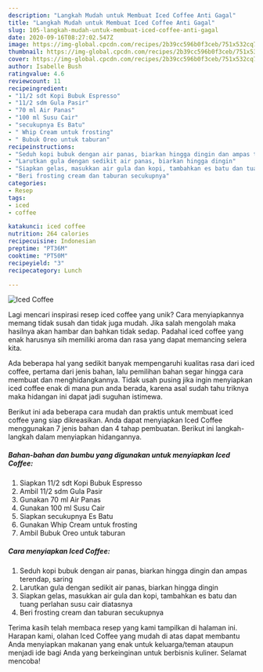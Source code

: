 ```yaml
---
description: "Langkah Mudah untuk Membuat Iced Coffee Anti Gagal"
title: "Langkah Mudah untuk Membuat Iced Coffee Anti Gagal"
slug: 105-langkah-mudah-untuk-membuat-iced-coffee-anti-gagal
date: 2020-09-16T08:27:02.547Z
image: https://img-global.cpcdn.com/recipes/2b39cc596b0f3ceb/751x532cq70/iced-coffee-foto-resep-utama.jpg
thumbnail: https://img-global.cpcdn.com/recipes/2b39cc596b0f3ceb/751x532cq70/iced-coffee-foto-resep-utama.jpg
cover: https://img-global.cpcdn.com/recipes/2b39cc596b0f3ceb/751x532cq70/iced-coffee-foto-resep-utama.jpg
author: Isabelle Bush
ratingvalue: 4.6
reviewcount: 11
recipeingredient:
- "11/2 sdt Kopi Bubuk Espresso"
- "11/2 sdm Gula Pasir"
- "70 ml Air Panas"
- "100 ml Susu Cair"
- "secukupnya Es Batu"
- " Whip Cream untuk frosting"
- " Bubuk Oreo untuk taburan"
recipeinstructions:
- "Seduh kopi bubuk dengan air panas, biarkan hingga dingin dan ampas terendap, saring"
- "Larutkan gula dengan sedikit air panas, biarkan hingga dingin"
- "Siapkan gelas, masukkan air gula dan kopi, tambahkan es batu dan tuang perlahan susu cair diatasnya"
- "Beri frosting cream dan taburan secukupnya"
categories:
- Resep
tags:
- iced
- coffee

katakunci: iced coffee 
nutrition: 264 calories
recipecuisine: Indonesian
preptime: "PT36M"
cooktime: "PT50M"
recipeyield: "3"
recipecategory: Lunch

---
```



![Iced Coffee](https://img-global.cpcdn.com/recipes/2b39cc596b0f3ceb/751x532cq70/iced-coffee-foto-resep-utama.jpg)

Lagi mencari inspirasi resep iced coffee yang unik? Cara menyiapkannya memang tidak susah dan tidak juga mudah. Jika salah mengolah maka hasilnya akan hambar dan bahkan tidak sedap. Padahal iced coffee yang enak harusnya sih memiliki aroma dan rasa yang dapat memancing selera kita.



Ada beberapa hal yang sedikit banyak mempengaruhi kualitas rasa dari iced coffee, pertama dari jenis bahan, lalu pemilihan bahan segar hingga cara membuat dan menghidangkannya. Tidak usah pusing jika ingin menyiapkan iced coffee enak di mana pun anda berada, karena asal sudah tahu triknya maka hidangan ini dapat jadi suguhan istimewa.


Berikut ini ada beberapa cara mudah dan praktis untuk membuat iced coffee yang siap dikreasikan. Anda dapat menyiapkan Iced Coffee menggunakan 7 jenis bahan dan 4 tahap pembuatan. Berikut ini langkah-langkah dalam menyiapkan hidangannya.

<!--inarticleads1-->

##### Bahan-bahan dan bumbu yang digunakan untuk menyiapkan Iced Coffee:

1. Siapkan 11/2 sdt Kopi Bubuk Espresso
1. Ambil 11/2 sdm Gula Pasir
1. Gunakan 70 ml Air Panas
1. Gunakan 100 ml Susu Cair
1. Siapkan secukupnya Es Batu
1. Gunakan  Whip Cream untuk frosting
1. Ambil  Bubuk Oreo untuk taburan




<!--inarticleads2-->

##### Cara menyiapkan Iced Coffee:

1. Seduh kopi bubuk dengan air panas, biarkan hingga dingin dan ampas terendap, saring
1. Larutkan gula dengan sedikit air panas, biarkan hingga dingin
1. Siapkan gelas, masukkan air gula dan kopi, tambahkan es batu dan tuang perlahan susu cair diatasnya
1. Beri frosting cream dan taburan secukupnya




Terima kasih telah membaca resep yang kami tampilkan di halaman ini. Harapan kami, olahan Iced Coffee yang mudah di atas dapat membantu Anda menyiapkan makanan yang enak untuk keluarga/teman ataupun menjadi ide bagi Anda yang berkeinginan untuk berbisnis kuliner. Selamat mencoba!
